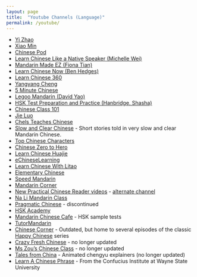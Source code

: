 ```yaml
---
layout: page
title:  "Youtube Channels (Language)"
permalink: /youtube/
---
```

* [Yi Zhao](https://www.youtube.com/channel/UCPS5lOyQ2HfaYgapBV22H0A)
* [Xiao Min](https://www.youtube.com/user/XiaoMiMandarin)
* [Chinese Pod](https://www.youtube.com/user/ChinesePodTV/videos)
* [Learn Chinese Like a Native Speaker (Michelle Wei)](https://www.youtube.com/channel/UCtXFQKV7DmPlxnatf-hKIFw)
* [Mandarin Made EZ (Fiona Tian)](https://www.youtube.com/user/aCUPofTEAwithFI)
* [Learn Chinese Now (Ben Hedges)](https://www.youtube.com/user/learnchinesenow)
* [Learn Chinese 360](https://www.youtube.com/user/LEGOOMANDARIN)
* [Yangyang Cheng](https://www.youtube.com/user/sloppycheng)
* [5 Minute Chinese](https://www.youtube.com/channel/UC14sq5DBSoMl_961zqufRPA)
* [Legoo Mandarin (David Yao)](https://www.youtube.com/user/LEGOOMANDARIN)
* [HSK Test Preparation and Practice (Hanbridge, Shasha)](https://www.youtube.com/channel/UCn95q4rBdmP1wWVAZ0244_Q)
* [Chinese Class 101](https://www.youtube.com/user/chineseclass101)
* [Jie Luo](https://www.youtube.com/channel/UC64McbG6KI4pzobN_VE7pIg/videos)
* [Chels Teaches Chinese](https://www.youtube.com/user/TheStwrong/videos)
* [Slow and Clear Chinese](https://www.youtube.com/channel/UCdwdSGQsSbcapDmODtOr58g) - Short stories told in very slow and clear Mandarin Chinese.
* [Top Chinese Characters](https://www.youtube.com/channel/UCMwIqQV-51rI4zoh1dkh5IA/videos)
* [Chinese Zero to Hero](https://www.youtube.com/channel/UCQ3IlLg5VGeydxtswBoyt6A)
* [Learn Chinese Huajie](https://www.youtube.com/user/learnchinesehuajie/videos)
* [eChineseLearning](https://www.youtube.com/user/MinnaXiao)
* [Learn Chinese With Litao](https://www.youtube.com/user/LitaoChinese)
* [Elementary Chinese](https://www.youtube.com/channel/UCrnhDdeBznnSKGrSTOTahtA)
* [Speed Mandarin](https://www.youtube.com/user/SpeedMandarin/videos)
* [Mandarin Corner](https://m.youtube.com/channel/UC2fAiRQHRQT9aj9P_ijYeow)
* [New Practical Chinese Reader videos](https://www.youtube.com/channel/UCAmh_hY9q-BLHIQ7shSrVoQ/videos) - [alternate channel](https://www.youtube.com/channel/UC3pGw6kat2Bkep6Wh_atAgw)
* [Na Li Mandarin Class](https://www.youtube.com/channel/UCvfhc_cq88p2SCwqR5eWIFg)
* [Pragmatic Chinese](https://www.youtube.com/channel/UCCYgnShg9TZQ5wmOA7vKJDw/videos) - discontinued
* [HSK Academy](https://www.youtube.com/channel/UCnZ3QSEsg6DHMdOVjgdhRjg/videos)
* [Mandarin Chinese Cafe](https://www.youtube.com/channel/UCwtQnVVClveyU-kcP8_zlhg) - HSK sample tests
* [TutorMandarin](https://www.youtube.com/channel/UCxjI2GHzUSC0AA6TnT07oOA/videos)
* [Chinese Corner](https://www.youtube.com/user/ChineseCorner/videos) - Outdated, but home to several episodes of the classic [Happy Chinese](https://happychinesetv.wordpress.com/) series
* [Crazy Fresh Chinese](https://www.youtube.com/user/CrazyFreshChinese/videos) - no longer updated
* [Ms Zou’s Chinese Class](https://www.youtube.com/user/mszouchinese/) - no longer updated
* [Tales from China](https://www.youtube.com/user/talesfromchina) - Animated chengyu explainers (no longer updated)
* [Learn A Chinese Phrase](https://www.youtube.com/user/ciwsu) - From the Confucius Institute at Wayne State University
